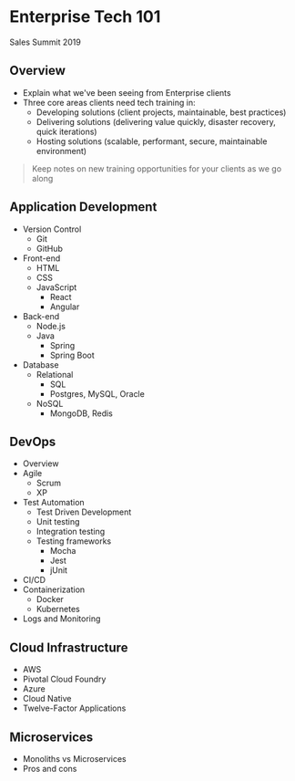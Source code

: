 # Enterprise Tech 101
Sales Summit 2019 

## Overview 

- Explain what we've been seeing from Enterprise clients
- Three core areas clients need tech training in: 
  - Developing solutions (client projects, maintainable, best practices)
  - Delivering solutions (delivering value quickly, disaster recovery, quick iterations)
  - Hosting solutions (scalable, performant, secure, maintainable environment)

> Keep notes on new training opportunities for your clients as we go along

## Application Development

- Version Control
  - Git
  - GitHub
- Front-end
  - HTML
  - CSS
  - JavaScript
    - React
    - Angular
- Back-end
  - Node.js 
  - Java
    - Spring 
    - Spring Boot
- Database
  - Relational 
    - SQL
    - Postgres, MySQL, Oracle
  - NoSQL
    - MongoDB, Redis 

## DevOps

- Overview
- Agile 
  - Scrum
  - XP 
- Test Automation 
  - Test Driven Development
  - Unit testing
  - Integration testing
  - Testing frameworks
    - Mocha
    - Jest
    - jUnit
- CI/CD
- Containerization
  - Docker
  - Kubernetes
- Logs and Monitoring 

## Cloud Infrastructure

- AWS
- Pivotal Cloud Foundry
- Azure 
- Cloud Native
- Twelve-Factor Applications

## Microservices

- Monoliths vs Microservices
- Pros and cons 


